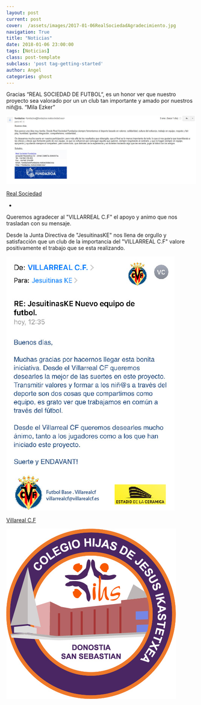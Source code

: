 ```yaml
---
layout: post
current: post
cover:  /assets/images/2017-01-06RealSociedadAgradecimiento.jpg
navigation: True
title: "Noticias"
date: 2018-01-06 23:00:00
tags: [Noticias]
class: post-template
subclass: 'post tag-getting-started'
author: Angel
categories: ghost
---
```


Gracias “REAL SOCIEDAD DE FUTBOL“, es un honor ver que nuestro proyecto sea valorado por un un club tan importante y amado por nuestros niñ@s. “Mila Ezker”

<p><a href="http://www.jesuitinasdonostia.com/"><img src="/assets/images/2017-01-05RealSociedad.JPG" alt="marketplace"></a></p>

<p> <a href="http://www.realsociedad.eus//">Real Sociedad</a></p>

-

Queremos agradecer al "VILLARREAL  C.F" el apoyo y animo que nos trasladan con su mensaje.

Desde la Junta Directiva de "JesuitinasKE" nos llena de orgullo y satisfacción que un club de la importancia del "VILLARREAL  C.F" valore positivamente el trabajo que se esta realizando.

<p><a href="http://www.jesuitinasdonostia.com/"><img src="/assets/images/2017-12-29-VillarrealCFAgradecimiento.jpg" alt="marketplace"></a></p>

<p> <a href="http://www.villarrealcf.es//">Villareal C.F</a></p>

<p><a href="http://www.jesuitinasdonostia.com/"><img src="/assets/images/2012-12-29-EscudoOficial.jpg" alt="marketplace"></a></p>
